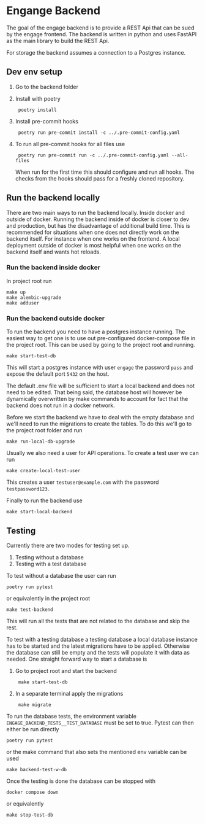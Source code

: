 # Engange Backend

The goal of the engage backend is to provide a REST Api that can be sued by the
engage frontend. The backend is written in python and uses FastAPI as the main
library to build the REST Api.

For storage the backend assumes a connection to a Postgres instance.

## Dev env setup

1. Go to the backend folder

1. Install with poetry

        poetry install

1. Install pre-commit hooks

        poetry run pre-commit install -c ../.pre-commit-config.yaml

1. To run all pre-commit hooks for all files use

        poetry run pre-commit run -c ../.pre-commit-config.yaml --all-files

    When run for the first time this should configure and run all hooks. The
    checks from the hooks should pass for a freshly cloned repository.

## Run the backend locally

There are two main ways to run the backend locally. Inside docker and outside of docker.
Running the backend inside of docker is closer to dev and production, but has the disadvantage of
additional build time. This is recommended for situations when one does not directly work
on the backend itself. For instance when one works on the frontend. A local deployment outside
of docker is most helpful when one works on the backend itself and wants hot reloads.

### Run the backend inside docker

In project root run

    make up
    make alembic-upgrade
    make adduser

### Run the backend outside docker

To run the backend you need to have a postgres instance running. The easiest
way to get one is to use out pre-configured docker-compose file in the project root.
This can be used by going to the project root and running.

    make start-test-db

This will start a postgres instance with user `engage` the password `pass` and expose the
default port `5432` on the host.

The default .env file will be sufficient to start a local backend and does not need to be edited.
That being said, the database host will however be dynamically overwritten by make commands
to account for fact that the backend does not run in a docker network.

Before we start the backend we have to deal with the empty database and we'll need to
run the migrations to create the tables. To do this we'll go to the project root folder and run

    make run-local-db-upgrade

Usually we also need a user for API operations. To create a test user we can run

    make create-local-test-user

This creates a user `testuser@example.com` with the password `testpassword123`.

Finally to run the backend use

    make start-local-backend

## Testing

Currently there are two modes for testing set up.
1. Testing without a database
2. Testing with a test database

To test without a database the user can run

    poetry run pytest

or equivalently in the project root

    make test-backend

This will run all the tests that are not related to the database
and skip the rest.

To test with a testing database a testing database
a local database instance has to be started and the latest
migrations have to be applied. Otherwise the database can still be
empty and the tests will populate it with data as needed.
One straight forward way to start a database is
1. Go to project root and start the backend

        make start-test-db

2. In a separate terminal apply the migrations

        make migrate

To run the database tests, the environment variable `ENGAGE_BACKEND_TESTS__TEST_DATABASE`
must be set to true. Pytest can then either be run directly

    poetry run pytest

or the make command that also sets the mentioned env variable can be used

    make backend-test-w-db

Once the testing is done the database can be stopped with

    docker compose down

or equivalently

    make stop-test-db
